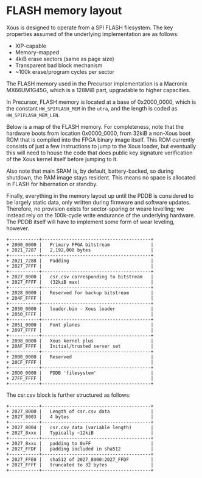 # FLASH memory layout

Xous is designed to operate from a SPI FLASH filesystem. The key properties assumed of the
underlying implementation are as follows:

- XIP-capable
- Memory-mapped
- 4kiB erase sectors (same as page size)
- Transparent bad block mechanism
- ~100k erase/program cycles per sector

The FLASH memory used in the Precursor implementation is a Macronix MX66UM1G45G, which
is a 128MiB part, upgradable to higher capacities.

In Precursor, FLASH memory is located at a base of 0x2000_0000, which is the constant
`HW_SPIFLASH_MEM` in the `utra`, and the length is coded as `HW_SPIFLASH_MEM_LEN`.

Below is a map of the FLASH memory. For completeness, note that the hardware
boots from location 0x0000_0000, from 32kiB a non-Xous boot ROM that is compiled into
the FPGA binary image itself. This ROM currently consists of just a few instructions
to jump to the Xous loader, but eventually this will need to house the code that does
public key signature verification of the Xous kernel itself before jumping to it.

Also note that main SRAM is, by default, battery-backed, so during shutdown, the RAM
image stays resident. This means no space is allocated in FLASH for hibernation or standby.

Finally, everything in the memory layout up until the PDDB is considered to be largely
static data, only written during firmware and software updates. Therefore, no provision
exists for sector-sparing or weare levelling; we instead rely on the 100k-cycle write
endurance of the underlying hardware. The PDDB itself will have to implement some form
of wear leveling, however.

```
+-----------+----------------------------------------+
+ 2000_0000 |   Primary FPGA bitstream               |
+ 2021_7287 |   2,192,008 bytes                      |
+-----------+----------------------------------------+
+ 2021_7288 |   Padding                              |
+ 2027_7FFF |                                        |
+-----------+----------------------------------------+
+ 2027_8000 |   csr.csv corresponding to bitstream   |
+ 2027_FFFF |   (32kiB max)                          |
+-----------+----------------------------------------+
+ 2028_0000 |   Reserved for backup bitstream        |
+ 204F_FFFF |                                        |
+-----------+----------------------------------------+
+ 2050_0000 |   loader.bin - Xous loader             |
+ 2050_FFFF |                                        |
+-----------+----------------------------------------+
+ 2051_0000 |   Font planes                          |
+ 2097_FFFF |                                        |
+-----------+----------------------------------------+
+ 2098_0000 |   Xous kernel plus                     |
+ 20AF_FFFF |   Initial/trusted server set           |
+-----------+----------------------------------------+
+ 20B0_0000 |   Reserved                             |
+ 20CF_FFFF |                                        |
+-----------+----------------------------------------+
+ 20D0_0000 |   PDDB 'filesystem'                    |
+ 27FF_FFFF |                                        |
+-----------+----------------------------------------+

```

The csr.csv block is further structured as follows:

```
+-----------+----------------------------------------+
+ 2027_8000 |   Length of csr.csv data               |
+ 2027_8003 |   4 bytes                              |
+-----------+----------------------------------------+
+ 2027_8004 |   csr.csv data (variable length)       |
+ 2027_8xxx |   Typically ~12kiB                     |
+-----------+----------------------------------------+
+ 2027_8xxx |   padding to 0xFF                      |
+ 2027_FFDF |   padding included in sha512           |
+-----------+----------------------------------------+
+ 2027_FFE0 |   sha512 of 2027_8000:2027_FFDF        |
+ 2027_FFFF |   truncated to 32 bytes                |
+-----------+----------------------------------------+
```
